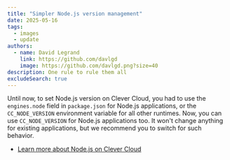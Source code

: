 ```yaml
---
title: "Simpler Node.js version management"
date: 2025-05-16
tags:
  - images
  - update
authors:
  - name: David Legrand
    link: https://github.com/davlgd
    image: https://github.com/davlgd.png?size=40
description: One rule to rule them all
excludeSearch: true
---
```


Until now, to set Node.js version on Clever Cloud, you had to use the `engines.node` field in `package.json` for Node.js applications, or the `CC_NODE_VERSION` environment variable for all other runtimes. Now, you can use `CC_NODE_VERSION` for Node.js applications too. It won't change anything for existing applications, but we recommend you to switch for such behavior.

- [Learn more about Node.js on Clever Cloud](/developers/doc/applications/javascript/nodejs/)

